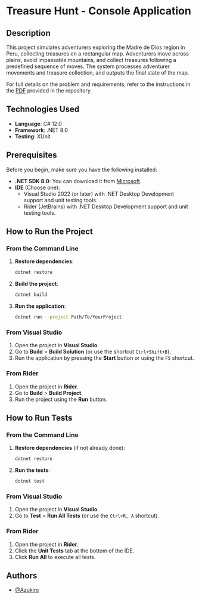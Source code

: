 # Treasure Hunt - Console Application

## Description

This project simulates adventurers exploring the Madre de Dios region in Peru, collecting treasures on a rectangular map. Adventurers move across plains, avoid impassable mountains, and collect treasures following a predefined sequence of moves. The system processes adventurer movements and treasure collection, and outputs the final state of the map.

For full details on the problem and requirements, refer to the instructions in the [PDF](./instructions.pdf) provided in the repository.


## Technologies Used

- **Language**: C# 12.0
- **Framework**: .NET 8.0
- **Testing**: XUnit
## Prerequisites

Before you begin, make sure you have the following installed:

- **.NET SDK 8.0**: You can download it from [Microsoft](https://dotnet.microsoft.com/download/dotnet/8.0).
- **IDE** (Choose one):
  - Visual Studio 2022 (or later) with .NET Desktop Development support and unit testing tools.
  - Rider (JetBrains) with .NET Desktop Development support and unit testing tools.
## How to Run the Project

### From the Command Line

1. **Restore dependencies**:
   ```bash
   dotnet restore
    ```
2. **Build the project**:
   ```bash
   dotnet build
    ```
3. **Run the application**:
    ```bash
   dotnet run --project Path/To/YourProject
    ```

### From Visual Studio

1. Open the project in **Visual Studio**.
2. Go to **Build** > **Build Solution** (or use the shortcut `Ctrl+Shift+B`).
3. Run the application by pressing the **Start** button or using the `F5` shortcut.


### From Rider

1. Open the project in **Rider**.
2. Go to **Build** > **Build Project**.
3. Run the project using the **Run** button.
## How to Run Tests

### From the Command Line

1. **Restore dependencies** (if not already done):
   ```bash
   dotnet restore
   ```
2. **Run the tests**:
   ```bash
   dotnet test
   ```

### From Visual Studio

1. Open the project in **Visual Studio**.
2. Go to **Test** > **Run All Tests** (or use the `Ctrl+R, A` shortcut).


### From Rider

1. Open the project in **Rider**.
2. Click the **Unit Tests** tab at the bottom of the IDE.
3. Click **Run All** to execute all tests.




## Authors

- [@Azukiro](https://github.com/Azukiro)

